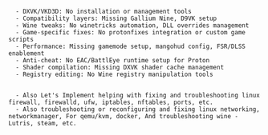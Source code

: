       - DXVK/VKD3D: No installation or management tools
      - Compatibility layers: Missing Gallium Nine, D9VK setup
      - Wine tweaks: No winetricks automation, DLL overrides management
      - Game-specific fixes: No protonfixes integration or custom game scripts
      - Performance: Missing gamemode setup, mangohud config, FSR/DLSS enablement
      - Anti-cheat: No EAC/BattlEye runtime setup for Proton
      - Shader compilation: Missing DXVK shader cache management
      - Registry editing: No Wine registry manipulation tools


      - Also Let's Implement helping with fixing and troubleshooting linux firewall, firewalld, ufw, iptables, nftables, ports, etc. 
      - Also troubleshooting or reconfiguring and fixing linux networking, networkmanager, For qemu/kvm, docker, And troubleshooting wine - Lutris, steam, etc. 
